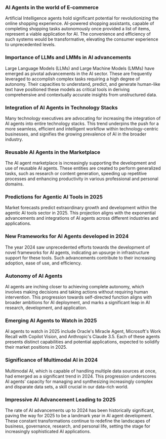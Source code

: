 ### **AI Agents in the world of E-commerce**

Artificial Intelligence agents hold significant potential for revolutionizing the online shopping experience. AI-powered shopping assistants, capable of completing shopping tasks autonomously once provided a list of items, represent a viable application for AI. The convenience and efficiency of such systems would be transformative, elevating the consumer experience to unprecedented levels.

### **Importance of LLMs and LMMs in AI advancements**

Large Language Models (LLMs) and Large Machine Models (LMMs) have emerged as pivotal advancements in the AI sector. These are frequently leveraged to accomplish complex tasks requiring a high degree of autonomy. Their capacities to understand, predict, and generate human-like text have positioned these models as critical tools in deriving comprehensive and contextually accurate insights from unstructured data.

### **Integration of AI Agents in Technology Stacks**

Many technology executives are advocating for increasing the integration of AI agents into entire technology stacks. This trend underpins the push for a more seamless, efficient and intelligent workflow within technology-centric businesses, and signifies the growing prevalence of AI in the broader industry.

### **Reusable AI Agents in the Marketplace**

The AI agent marketplace is increasingly supporting the development and use of reusable AI agents. These entities are created to perform generalized tasks, such as research or content generation, speeding up repetitive processes and enhancing productivity in various professional and personal domains.

### **Predictions for Agentic AI Tools in 2025**

Market forecasts predict extraordinary growth and development within the agentic AI tools sector in 2025. This projection aligns with the exponential advancements and integrations of AI agents across different industries and applications.

### **New Frameworks for AI Agents developed in 2024**

The year 2024 saw unprecedented efforts towards the development of novel frameworks for AI agents, indicating an upsurge in infrastructure support for these tools. Such advancements contribute to their increasing adoption, ease of use, and efficiency.

### **Autonomy of AI Agents**

AI agents are inching closer to achieving complete autonomy, which involves making decisions and taking actions without requiring human intervention. This progression towards self-directed function aligns with broader ambitions for AI deployment, and marks a significant leap in AI research, development, and application.

### **Emerging AI Agents to Watch in 2025**

AI agents to watch in 2025 include Oracle's Miracle Agent, Microsoft's Work Recall with Copilot Vision, and Anthropic's Claude 3.5. Each of these agents presents distinct capabilities and potential applications, expected to solidify their market positions in 2025.

### **Significance of Multimodal AI in 2024**

Multimodal AI, which is capable of handling multiple data sources at once, had emerged as a significant trend in 2024. This progression underscores AI agents' capacity for managing and synthesizing increasingly complex and disparate data sets, a skill crucial in our data-rich world.

### **Impressive AI Advancement Leading to 2025**

The rate of AI advancements up to 2024 has been historically significant, paving the way for 2025 to be a landmark year in AI agent development. These constant transformations continue to redefine the landscapes of business, governance, research, and personal life, setting the stage for increasingly sophisticated AI applications.
